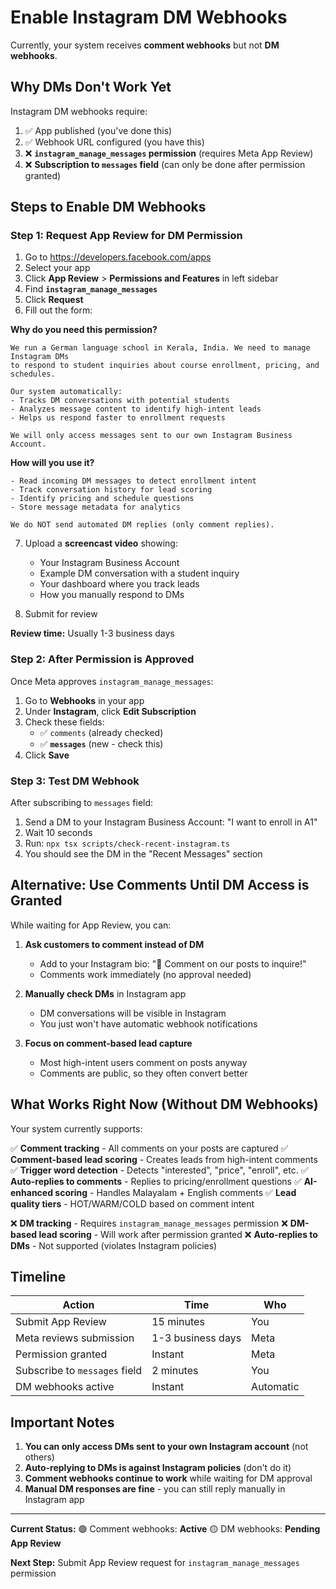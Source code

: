 # Enable Instagram DM Webhooks

Currently, your system receives **comment webhooks** but not **DM webhooks**.

## Why DMs Don't Work Yet

Instagram DM webhooks require:
1. ✅ App published (you've done this)
2. ✅ Webhook URL configured (you have this)
3. ❌ **`instagram_manage_messages` permission** (requires Meta App Review)
4. ❌ **Subscription to `messages` field** (can only be done after permission granted)

## Steps to Enable DM Webhooks

### Step 1: Request App Review for DM Permission

1. Go to https://developers.facebook.com/apps
2. Select your app
3. Click **App Review** > **Permissions and Features** in left sidebar
4. Find **`instagram_manage_messages`**
5. Click **Request**
6. Fill out the form:

**Why do you need this permission?**
```
We run a German language school in Kerala, India. We need to manage Instagram DMs
to respond to student inquiries about course enrollment, pricing, and schedules.

Our system automatically:
- Tracks DM conversations with potential students
- Analyzes message content to identify high-intent leads
- Helps us respond faster to enrollment requests

We will only access messages sent to our own Instagram Business Account.
```

**How will you use it?**
```
- Read incoming DM messages to detect enrollment intent
- Track conversation history for lead scoring
- Identify pricing and schedule questions
- Store message metadata for analytics

We do NOT send automated DM replies (only comment replies).
```

7. Upload a **screencast video** showing:
   - Your Instagram Business Account
   - Example DM conversation with a student inquiry
   - Your dashboard where you track leads
   - How you manually respond to DMs

8. Submit for review

**Review time:** Usually 1-3 business days

### Step 2: After Permission is Approved

Once Meta approves `instagram_manage_messages`:

1. Go to **Webhooks** in your app
2. Under **Instagram**, click **Edit Subscription**
3. Check these fields:
   - ✅ `comments` (already checked)
   - ✅ **`messages`** (new - check this)
4. Click **Save**

### Step 3: Test DM Webhook

After subscribing to `messages` field:

1. Send a DM to your Instagram Business Account: "I want to enroll in A1"
2. Wait 10 seconds
3. Run: `npx tsx scripts/check-recent-instagram.ts`
4. You should see the DM in the "Recent Messages" section

## Alternative: Use Comments Until DM Access is Granted

While waiting for App Review, you can:

1. **Ask customers to comment instead of DM**
   - Add to your Instagram bio: "📝 Comment on our posts to inquire!"
   - Comments work immediately (no approval needed)

2. **Manually check DMs** in Instagram app
   - DM conversations will be visible in Instagram
   - You just won't have automatic webhook notifications

3. **Focus on comment-based lead capture**
   - Most high-intent users comment on posts anyway
   - Comments are public, so they often convert better

## What Works Right Now (Without DM Webhooks)

Your system currently supports:

✅ **Comment tracking** - All comments on your posts are captured
✅ **Comment-based lead scoring** - Creates leads from high-intent comments
✅ **Trigger word detection** - Detects "interested", "price", "enroll", etc.
✅ **Auto-replies to comments** - Replies to pricing/enrollment questions
✅ **AI-enhanced scoring** - Handles Malayalam + English comments
✅ **Lead quality tiers** - HOT/WARM/COLD based on comment intent

❌ **DM tracking** - Requires `instagram_manage_messages` permission
❌ **DM-based lead scoring** - Will work after permission granted
❌ **Auto-replies to DMs** - Not supported (violates Instagram policies)

## Timeline

| Action | Time | Who |
|--------|------|-----|
| Submit App Review | 15 minutes | You |
| Meta reviews submission | 1-3 business days | Meta |
| Permission granted | Instant | Meta |
| Subscribe to `messages` field | 2 minutes | You |
| DM webhooks active | Instant | Automatic |

## Important Notes

1. **You can only access DMs sent to your own Instagram account** (not others)
2. **Auto-replying to DMs is against Instagram policies** (don't do it)
3. **Comment webhooks continue to work** while waiting for DM approval
4. **Manual DM responses are fine** - you can still reply manually in Instagram app

---

**Current Status:**
🟢 Comment webhooks: **Active**
🟡 DM webhooks: **Pending App Review**

**Next Step:**
Submit App Review request for `instagram_manage_messages` permission
